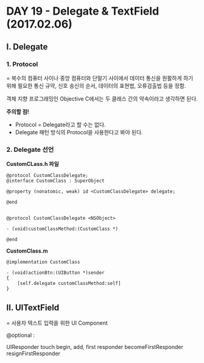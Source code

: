# DAY 19 - Delegate & TextField (2017.02.06)  

## I. Delegate  

### 1. Protocol  
= 복수의 컴퓨터 사이나 중앙 컴퓨터와 단말기 사이에서 데이터 통신을 원활하게 하기 위해 필요한 통신 규약, 신호 송신의 순서, 데이터의 표현법, 오류검출법 등을 정함.  

객체 지향 프로그래밍인 Objective C에서는 두 클래스 간의 약속이라고 생각하면 된다.  

**주의할 점!**  
- Protocol = Delegate라고 할 수는 없다.  
- Delegate 패턴 방식의 Protocol을 사용한다고 봐야 된다.  

### 2. Delegate 선언  
**CustomCLass.h 파일**  

```objc  
@protocol CustomClassDelegate;
@interface CustomClass : SuperObject

@property (nonatomic, weak) id <CustomClassDelegate> delegate;

@end


@protocol CustomClassDelegate <NSObject>

- (void)customClassMethod:(CustomClass *)

@end
```

**CustomClass.m**

```objc
@implementation CustomClass  

- (void)actionBtn:(UIButton *)sender
{
	[self.delegate customClassMethod:self]
}
```


## II. UITextField
= 사용자 텍스트 입력을 위한 UI Component  

@optional : 

UIResponder touch begin, add, 
first responder 
becomeFirstResponder
resignFirstResponder  